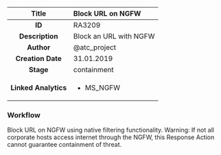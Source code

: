 | Title                       |  Block URL on NGFW         |
|:---------------------------:|:--------------------|
| **ID**                      | RA3209            |
| **Description**             | Block an URL with NGFW   |
| **Author**                  | @atc_project        |
| **Creation Date**           | 31.01.2019 |
| **Stage**                   | containment         |
| **Linked Analytics** |<ul><li>MS_NGFW</li></ul>|

### Workflow

Block URL on NGFW using native filtering functionality.
Warning: If not all corporate hosts access internet through the NGFW, this Response Action cannot guarantee containment of threat.
